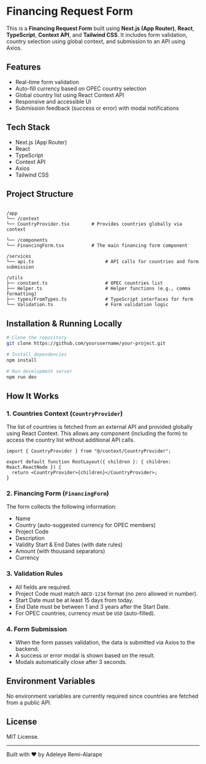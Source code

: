 
# Financing Request Form

This is a **Financing Request Form** built using **Next.js (App Router)**, **React**, **TypeScript**, **Context API**, and **Tailwind CSS**. It includes form validation, country selection using global context, and submission to an API using Axios.

## Features

- Real-time form validation
- Auto-fill currency based on OPEC country selection
- Global country list using React Context API
- Responsive and accessible UI
- Submission feedback (success or error) with modal notifications

## Tech Stack

- Next.js (App Router)
- React
- TypeScript
- Context API
- Axios
- Tailwind CSS

## Project Structure

```

/app
└── /context
└── CountryProvider.tsx        # Provides countries globally via context

└── /components
└── FinancingForm.tsx          # The main financing form component

/services
└── api.ts                          # API calls for countries and form submission

/utils
├── constant.ts                     # OPEC countries list
├── Helper.ts                       # Helper functions (e.g., comma formatting)
├── types/FromTypes.ts              # TypeScript interfaces for form
└── Validation.ts                   # Form validation logic

````

## Installation & Running Locally

```bash
# Clone the repository
git clone https://github.com/yourusername/your-project.git

# Install dependencies
npm install

# Run development server
npm run dev
````

## How It Works

### 1. Countries Context (`CountryProvider`)

The list of countries is fetched from an external API and provided globally using React Context. This allows any component (including the form) to access the country list without additional API calls.

```tsx
import { CountryProvider } from "@/context/CountryProvider";

export default function RootLayout({ children }: { children: React.ReactNode }) {
  return <CountryProvider>{children}</CountryProvider>;
}
```

### 2. Financing Form (`FinancingForm`)

The form collects the following information:

* Name
* Country (auto-suggested currency for OPEC members)
* Project Code
* Description
* Validity Start & End Dates (with date rules)
* Amount (with thousand separators)
* Currency

### 3. Validation Rules

* All fields are required.
* Project Code must match `ABCD-1234` format (no zero allowed in number).
* Start Date must be at least 15 days from today.
* End Date must be between 1 and 3 years after the Start Date.
* For OPEC countries, currency must be `USD` (auto-filled).

### 4. Form Submission

* When the form passes validation, the data is submitted via Axios to the backend.
* A success or error modal is shown based on the result.
* Modals automatically close after 3 seconds.

## Environment Variables

No environment variables are currently required since countries are fetched from a public API.



## License

MIT License.

---

Built with ❤️ by Adeleye Remi-Alarape

```
